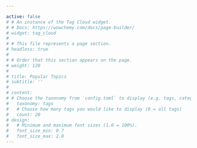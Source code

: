```yaml
---

active: false
# # An instance of the Tag Cloud widget.
# # Docs: https://wowchemy.com/docs/page-builder/
# widget: tag_cloud
# 
# # This file represents a page section.
# headless: true
# 
# # Order that this section appears on the page.
# weight: 120
# 
# title: Popular Topics
# subtitle: ''
# 
# content:
# # Choose the taxonomy from `config.toml` to display (e.g. tags, categories)
#   taxonomy: tags
#   # Choose how many tags you would like to display (0 = all tags)
#   count: 20
# design:
#   # Minimum and maximum font sizes (1.0 = 100%).
#   font_size_min: 0.7
#   font_size_max: 2.0
---
```

